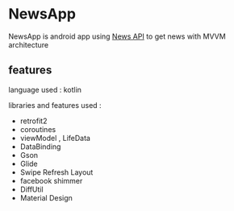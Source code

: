 # NewsApp 

NewsApp is android app using [News API](https://newsapi.org/) to get news with MVVM architecture

## features
language used : kotlin

libraries and features used :

- retrofit2
- coroutines
- viewModel , LifeData
- DataBinding
- Gson
- Glide
- Swipe Refresh Layout
- facebook shimmer
- DiffUtil
- Material Design



